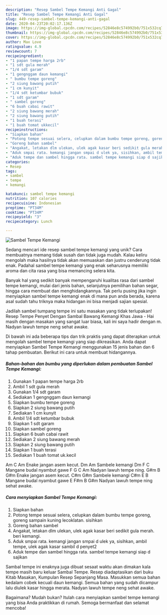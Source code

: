 ```yaml
---
description: "Resep Sambel Tempe Kemangi Anti Gagal"
title: "Resep Sambel Tempe Kemangi Anti Gagal"
slug: 449-resep-sambel-tempe-kemangi-anti-gagal
date: 2020-04-23T20:02:17.136Z
image: https://img-global.cpcdn.com/recipes/52846e8c574992b0/751x532cq70/sambel-tempe-kemangi-foto-resep-utama.jpg
thumbnail: https://img-global.cpcdn.com/recipes/52846e8c574992b0/751x532cq70/sambel-tempe-kemangi-foto-resep-utama.jpg
cover: https://img-global.cpcdn.com/recipes/52846e8c574992b0/751x532cq70/sambel-tempe-kemangi-foto-resep-utama.jpg
author: Max Love
ratingvalue: 4.9
reviewcount: 7
recipeingredient:
- "1 papan tempe harga 2rb"
- "1 sdt gula merah"
- "1/4 sdt garam"
- "1 gengnggam daun kemangi"
- " bumbu tempe goreng"
- "2 siung bawang putih"
- "1 cm kunyit"
- "1/4 sdt ketumbar bubuk"
- "1 sdt garam"
- " sambel goreng"
- "6 buah cabai rawit"
- "2 siung bawang merah"
- "2 siung bawang putih"
- "1 buah terasi"
- "1 buah tomat ukkecil"
recipeinstructions:
- "Siapkan bahan"
- "Potong tempe sesuai selera, celupkan dalam bumbu tempe goreng, goreng sampain kuning lecoklatan. sisihkan"
- "Goreng bahan sambel"
- "Angakat, letakan dlm ulekan, ulek agak kasar beri sedikit gula merah. beri kemangi."
- "Aduk smpai rata. kemangi jangan smpai d ulek ya, sisihkan, ambil tempe, ulek agak kasar sambil d penyet2"
- "Aduk tempe dan sambel hingga rata. sambel tempe kemangi siap d sajikan"
categories:
- Resep
tags:
- sambel
- tempe
- kemangi

katakunci: sambel tempe kemangi 
nutrition: 107 calories
recipecuisine: Indonesian
preptime: "PT34M"
cooktime: "PT34M"
recipeyield: "3"
recipecategory: Lunch

---
```



![Sambel Tempe Kemangi](https://img-global.cpcdn.com/recipes/52846e8c574992b0/751x532cq70/sambel-tempe-kemangi-foto-resep-utama.jpg)

Sedang mencari ide resep sambel tempe kemangi yang unik? Cara membuatnya memang tidak susah dan tidak juga mudah. Kalau keliru mengolah maka hasilnya tidak akan memuaskan dan justru cenderung tidak enak. Padahal sambel tempe kemangi yang enak seharusnya memiliki aroma dan cita rasa yang bisa memancing selera kita.

Banyak hal yang sedikit banyak mempengaruhi kualitas rasa dari sambel tempe kemangi, mulai dari jenis bahan, selanjutnya pemilihan bahan segar, hingga cara membuat dan menghidangkannya. Tak perlu pusing jika ingin menyiapkan sambel tempe kemangi enak di mana pun anda berada, karena asal sudah tahu triknya maka hidangan ini bisa menjadi sajian spesial.

Jadilah sambel tumpang tempe ini satu masakan yang tidak terlupakan! Resep Tempe Penyet Dengan Sambal Bawang Kemangi Khas Jawa - Hai masih dengan masakan yang sangat luar biasa, kali ini saya hadir dengan m. Nadyan lawuh tempe neng sehat awake.


Di bawah ini ada beberapa tips dan trik praktis yang dapat diterapkan untuk mengolah sambel tempe kemangi yang siap dikreasikan. Anda dapat menyiapkan Sambel Tempe Kemangi menggunakan 15 jenis bahan dan 6 tahap pembuatan. Berikut ini cara untuk membuat hidangannya.

<!--inarticleads1-->

##### Bahan-bahan dan bumbu yang diperlukan dalam pembuatan Sambel Tempe Kemangi:

1. Gunakan 1 papan tempe harga 2rb
1. Ambil 1 sdt gula merah
1. Gunakan 1/4 sdt garam
1. Sediakan 1 gengnggam daun kemangi
1. Siapkan  bumbu tempe goreng
1. Siapkan 2 siung bawang putih
1. Sediakan 1 cm kunyit
1. Ambil 1/4 sdt ketumbar bubuk
1. Siapkan 1 sdt garam
1. Siapkan  sambel goreng
1. Siapkan 6 buah cabai rawit
1. Sediakan 2 siung bawang merah
1. Siapkan 2 siung bawang putih
1. Siapkan 1 buah terasi
1. Sediakan 1 buah tomat uk.kecil


Am C Am Enake jangan asem kecut. Dm Am Sambele kemangi Dm F C Mangane budal nyambut gawe F G C Am Nadyan lawuh tempe ning. G#m B G#m Enake jangan asem kecut. C#m G#m Sambele kemangi C#m E B Mangane budal nyambut gawe E F#m B G#m Nadyan lawuh tempe ning sehat awake. 

<!--inarticleads2-->

##### Cara menyiapkan Sambel Tempe Kemangi:

1. Siapkan bahan
1. Potong tempe sesuai selera, celupkan dalam bumbu tempe goreng, goreng sampain kuning lecoklatan. sisihkan
1. Goreng bahan sambel
1. Angakat, letakan dlm ulekan, ulek agak kasar beri sedikit gula merah. beri kemangi.
1. Aduk smpai rata. kemangi jangan smpai d ulek ya, sisihkan, ambil tempe, ulek agak kasar sambil d penyet2
1. Aduk tempe dan sambel hingga rata. sambel tempe kemangi siap d sajikan


Sambal tempe ini enaknya juga dibuat sesaat waktu akan dimakan kala tempe masih baru keluar Sambal Tempe. Resep diadaptasikan dari buku Kitab Masakan, Kumpulan Resep Sepanjang Masa. Masukkan semua bahan kedalam cobek kecuali daun kemangi. Semua bahan yang sudah dicampur lalu diulek kasar hingga merata. Nadyan lawuh tempe neng sehat awake. 

Bagaimana? Mudah bukan? Itulah cara menyiapkan sambel tempe kemangi yang bisa Anda praktikkan di rumah. Semoga bermanfaat dan selamat mencoba!
